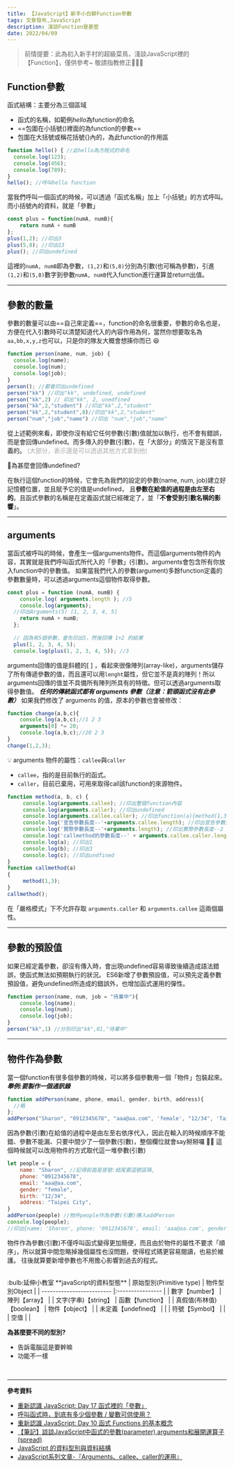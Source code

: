 ```yaml
---
title: 【JavaScript】新手小白聊Function參數
tags: 文章發布,JavaScript
description: 淺談Function是甚麼
date: 2022/04/09
---
```


>前情提要：此為初入新手村的超級菜鳥，淺談JavaScript裡的【Function】，僅供參考~ 敬請指教修正:bow::bow::bow:


## Function參數
函式結構：主要分為三個區域  
- 函式的名稱，如範例*hello*為function的命名  
- ==包圍在小括號()裡面的為function的參數==  
- 包圍在大括號或稱花括號{}內的，為此function的作用區 

```javascript
function hello() { //此hello為方程式的命名
  console.log(123);
  console.log(456);
  console.log(789);
}
hello(); //呼叫hello function
```


當我們呼叫一個函式的時候，可以透過「函式名稱」加上「小括號」的方式呼叫。 而小括號內的資料，就是「參數」
```javascript
const plus = function(numA, numB){
    return numA + numB
};
plus(1,2); //印出3
plus(5,8); //印出13
plus(); //印出undefined
```
這裡的`numA, numB`即為參數，`(1,2)`和`(5,8)`分別為引數(也可稱為參數)，引進`(1,2)`和`(5,8)`數字到參數`numA, numB`代入function進行運算並return出值。

---
## 參數的數量
參數的數量可以由==自己來定義==，function的命名很重要，參數的命名也是，方便在代入引數時可以清楚知道代入的內容作用為何，當然你想要取名為`aa,bb,x,y,z`也可以，只是你的隊友大概會想揍你而已 :laughing: 
```javascript
function person(name, num, job) {
  console.log(name);
  console.log(num);
  console.log(job);
}
person(); //都會印出undefined
person("kk") //印出"kk", undefined, undefined
person("kk",2) // 印出"kk", 2, unedfined
person("kk",2,"student") //印出"kk",2,"student"
person("kk",2,"student",8)//印出"kk",2,"student"
person("num","job","name") //印出 "num","job","name"
```

從上述範例來看，即使你沒有給它任何參數(引數)值就加以執行，也不會有錯誤，而是會回傳undefined。而多傳入的參數(引數)，在「大部分」的情況下是沒有意義的。 <Font color="#aaa">(大部分，表示還是可以透過其他方式拿到他)</Font>

:mag_right:為甚麼會回傳undefined?

在執行這個function的時候，它會先為我們的設定的參數(name, num, job)建立好記憶體位置，並且賦予它的值是undefined，
且**參數在給值的過程是由左至右的**。且函式參數的名稱是在定義函式就已經確定了，並「**不會受到引數名稱的影響**」。

---
## arguments
當函式被呼叫的時候，會產生一個arguments物件。而這個arguments物件的內容，其實就是我們呼叫函式所代入的「參數」(引數)。arguments會包含所有你放入function中的參數值。
如果當我們代入的參數(argument)多餘function定義的參數數量時，可以透過arguments這個物件取得參數。

```javascript
const plus = function (numA, numB) {
    console.log( arguments.length ); //5
    console.log(arguments);
  //印出Arguments(5) [1, 2, 3, 4, 5]
    return numA + numB;
  };
  
  // 因為有5個參數，會先印出5，然後回傳 1+2 的結果
  plus(1, 2, 3, 4, 5);
  console.log(plus(1, 2, 3, 4, 5)); //3
```
arguments回傳的值是斜體的[ ] ，看起來很像陣列(array-like)，arguments儲存了所有傳遞參數的值，而且還可以用`lenght`屬性，但它並不是真的陣列！所以arguments回傳的值並不具備所有陣列所具有的特徵。但可以透過arguments取得參數值。
***任何的傳統函式都有 arguments 參數（注意：箭頭函式沒有此參數）***
如果我們修改了 arguments 的值，原本的參數也會被修改：
```javascript
function change(a,b,c){
    console.log(a,b,c);//1 2 3
    arguments[0] *= 20;
    console.log(a,b,c);//20 2 3
}
change(1,2,3);
```

:bulb: arguments 物件的屬性：`callee`與`caller` 
- `callee`，指的是目前執行的函式。
- `caller`，目前已棄用，可用來取得call該function的來源物件。
```javascript
function method(a, b, c) {
     console.log(arguments.callee); //印出整個function內容
     console.log(arguments.caller); //印出undefined
     console.log(arguments.callee.caller); //印出function(a){method(1,3);}
     console.log('宣告參數長度--'+arguments.callee.length); //印出宣告參數長度--3
     console.log('實際參數長度--'+arguments.length); //印出實際參數長度--2
     console.log('callmethod的參數長度--' + arguments.callee.caller.length) //印出callmethod的參數長度--1
     console.log(a); //印出1
     console.log(b); //印出3
     console.log(c); //印出undfined
}
function callmethod(a)
{
     method(1,3);
}
callmethod();
```

在「嚴格模式」下不允許存取 `arguments.caller` 和 `arguments.callee` 這兩個屬性。


---
## 參數的預設值
如果已經定義參數，卻沒有傳入時，會出現undefined容易導致後續造成語法錯誤，使函式無法如預期執行的狀況。
ES6新增了參數預設值，可以預先定義參數預設值，避免undefined所造成的錯誤外，也增加函式運用的彈性。

```javascript
function person(name, num, job = "待業中"){
    console.log(name);
    console.log(num);
    console.log(job);
}
person("kk",1) //分別印出"kk",01,"待業中"
```


---
## 物件作為參數
當一個function有很多個參數的時候，可以將多個參數用一個「物件」包裝起來。
***舉例:要製作一個通訊錄***
```javascript
function addPerson(name, phone, email, gender, birth, address){
  //略  
};
addPerson("Sharon", "0912345678", "aaa@aa.com", 'female', "12/34", 'Taipei City');
```
因為參數(引數)在給值的過程中是由左至右依序代入，因此在輸入的時候順序不能錯、參數不能漏、只要中間少了一個參數(引數)，整個欄位就會say掰掰囉 :wave::wave:
這個時候就可以改用物件的方式取代這一堆參數(引數)
```javascript
let people = {
    name: "Sharon", //記得前面是冒號:結尾要逗號區隔,
    phone: "0912345678",
    email: "aaa@aa.com",
    gender: "female",
    birth: "12/34",
    address: "Taipei City",
}
addPerson(people) //物件people作為參數(引數)傳入addPerson
console.log(people);
//印出{name: 'Sharon', phone: '0912345678', email: 'aaa@aa.com', gender: 'female', birth: '12/34', …}
```
物件作為參數(引數)不僅呼叫函式變得更加簡便，而且由於物件的屬性不要求「順序」，所以就算中間忽略掉幾個屬性也沒問題，使得程式碼更容易閱讀，也易於維護。 往後就算要新增參數也不用擔心影響到過去的程式。

</br>
:bulb:延伸小教室
**javaScript的資料型態**
| 原始型別(Primitive type)  | 物件型別Object   |
| ------------------------- |:---------------- |
| 數字【number】            | 陣列【array】    |
| 文字(字串)【string】      | 函數【function】 |
| 真假值(布林值)【boolean】 | 物件【object】   |
| 未定義【undefined】       |                  |
| 符號【Symbol】       |                  |
| 空值                      |                  |

</br>

**為甚麼要不同的型別?** 
- 告訴電腦這是要幹嘛
- 功能不一樣

</br>




---
<spoiler> **參考資料**
- [重新認識 JavaScript: Day 17 函式裡的「參數」](https://ithelp.ithome.com.tw/articles/10192368)
- [呼叫函式時，到底有多少個參數 / 變數可供使用？](https://www.casper.tw/development/2020/09/22/js-function/)
- [重新認識 JavaScript: Day 10 函式 Functions 的基本概念](https://ithelp.ithome.com.tw/articles/10191549)
- [【筆記】談談JavaScript中函式的參數(parameter),arguments和展開運算子(spread)](https://pjchender.blogspot.com/2016/04/javascriptparameterargumentsspread.html)
- [JavaScript 的資料型別與資料結構](https://developer.mozilla.org/zh-TW/docs/Web/JavaScript/Data_structures#%E5%8E%9F%E5%A7%8B%E5%80%BC)
- [JavaScript系列文章-『Arguments、callee、caller的運用』](https://dotblogs.com.tw/h091237557/2014/08/27/146385)
</spolier>
